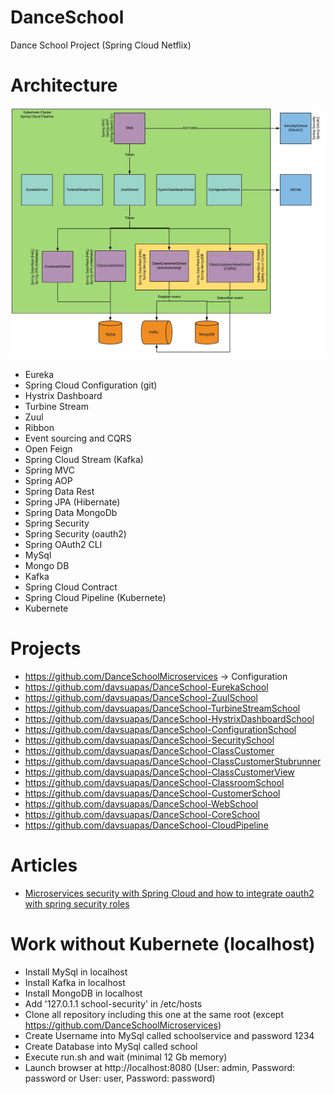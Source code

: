 # DanceSchool
Dance School Project (Spring Cloud Netflix)

# Architecture

![Architecture](https://github.com/davsuapas/DanceSchool/blob/master/Architecture.jpg)

- Eureka
- Spring Cloud Configuration (git)
- Hystrix Dashboard
- Turbine Stream
- Zuul
- Ribbon
- Event sourcing and CQRS
- Open Feign
- Spring Cloud Stream (Kafka)
- Spring MVC
- Spring AOP
- Spring Data Rest
- Spring JPA (Hibernate)
- Spring Data MongoDb
- Spring Security
- Spring Security (oauth2)
- Spring OAuth2 CLI
- MySql
- Mongo DB
- Kafka
- Spring Cloud Contract
- Spring Cloud Pipeline (Kubernete)
- Kubernete

# Projects

- https://github.com/DanceSchoolMicroservices -> Configuration
- https://github.com/davsuapas/DanceSchool-EurekaSchool
- https://github.com/davsuapas/DanceSchool-ZuulSchool
- https://github.com/davsuapas/DanceSchool-TurbineStreamSchool
- https://github.com/davsuapas/DanceSchool-HystrixDashboardSchool
- https://github.com/davsuapas/DanceSchool-ConfigurationSchool
- https://github.com/davsuapas/DanceSchool-SecuritySchool
- https://github.com/davsuapas/DanceSchool-ClassCustomer
- https://github.com/davsuapas/DanceSchool-ClassCustomerStubrunner
- https://github.com/davsuapas/DanceSchool-ClassCustomerView
- https://github.com/davsuapas/DanceSchool-ClassroomSchool
- https://github.com/davsuapas/DanceSchool-CustomerSchool
- https://github.com/davsuapas/DanceSchool-WebSchool
- https://github.com/davsuapas/DanceSchool-CoreSchool
- https://github.com/davsuapas/DanceSchool-CloudPipeline

# Articles

- [Microservices security with Spring Cloud and how to integrate oauth2 with spring security roles](https://davidsuarez-architecture-development.blogspot.com/2018/09/microservices-security-with-spring.html)

# Work without Kubernete (localhost)

- Install MySql in localhost
- Install Kafka in localhost
- Install MongoDB in localhost
- Add '127.0.1.1	school-security' in /etc/hosts
- Clone all repository including this one at the same root (except https://github.com/DanceSchoolMicroservices)
- Create Username into MySql called schoolservice and password 1234
- Create Database into MySql called school
- Execute run.sh and wait (minimal 12 Gb memory)
- Launch browser at http://localhost:8080 (User: admin, Password: password or User: user, Password: password)
